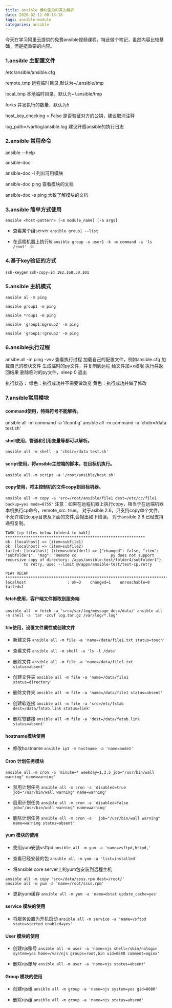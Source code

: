 ```yaml
---
title: ansible 模块使用和深入解析
date: 2020-02-12 00:18:18
tags: ansible-module
categories: ansible
---
```


今天在学习阿里云提供的免费ansible视频课程，特此做个笔记，虽然内容比较基础，但是挺重要的内容。
<!--more-->

### 1.ansible 主配置文件

/etc/ansible/ansible.cfg

remote_tmp 远程临时目录,默认为~/.ansible/tmp

local_tmp 本地临时目录，默认为~/.ansible/tmp

forks 并发执行的数量，默认为5

host_key_checking = False 是否验证对方的公钥，建议取消注释

log_path=/var/log/ansible.log 建议开启ansible的执行日志



### 2.ansible 常用命令

ansible --help

ansible-doc

ansible-doc -l 列出可用模块

ansible-doc ping 查看模块的文档

ansible-doc -s ping 大致了解模块的文档


### 3.ansible 简单方式使用
`ansible <host-pattern> [-m module_name] [-a args]`

* 查看某个组server
`ansible group1 --list`

* 在远程机器上执行ls
`ansible group -u user1 -k -m command -a 'ls /root' -b`
 

### 4.基于key验证的方式
`ssh-keygen`
`ssh-copy-id 192.168.30.101`

### 5.ansible 主机模式

```
ansible al -m ping

ansible group1 -m ping

ansible *roup1 -m ping

ansible 'group1:&group2' -m ping

ansible 'group1:!group2' -m ping
```


### 6.ansible执行过程
ansibe all -m ping -vvv 查看执行过程
加载自己的配置文件，例如ansible.cfg
加载自己的模块文件
生成临时的py文件，并复制到远程
给文件加+x权限
执行并返回结果
删除临时的py文件，sleep 0 退出

执行状态：
绿色：执行成功并不需要做改变
黄色：执行成功并做了修改

### 7.ansible常用模块
#### command使用，特殊符号不能解析。
ansible all -m command -a 'ifconfig'
ansible all -m command -a 'chdir=/data test.sh'


#### shell使用，管道和引用变量等都可以解析。
`ansible all -m shell -a 'chdir=/data test.sh'`

#### script使用，将ansible主控端的脚本，在目标机执行。
`ansible all -m script -a '/root/ansible/host.sh'`


#### copy使用，将主控制机的文件copy到目标机器。
`ansible all -m copy -a 'src=/root/ansible/file1 dest=/etc/cc/file1 backup=yes mode=0755'`
注意：如果在远程机器上执行copy，相当于在远端机器本机执行cp命令，remote_src: true。
对于asible 2.6，只支持copy单个文件，不允许递归copy目录及下面的文件,会抛出如下错误。
对于ansible 2.8 已经支持递归复制。
```
TASK [cp files below folder4 to bak1] *************************************************************
ok: [localhost] => (item=subfile1)
ok: [localhost] => (item=subfile2)
failed: [localhost] (item=subfolder1) => {"changed": false, "item": "subfolder1", "msg": "Remote co               py does not support recursive copy of directory: /apps/ansible-test/folder4/subfolder1"}
        to retry, use: --limit @/apps/ansible-test/test-cp.retry

PLAY RECAP ****************************************************************************************
localhost                  : ok=3    changed=1    unreachable=0    failed=1

```


#### fetch使用，客户端文件抓取到服务端
`ansible all -m fetch -a 'src=/var/log/message des=/data/'`
`ansible all -m shell -a 'tar -zcvf log.tar.gz /var/log/*.log'`


#### file使用，设置文件属性或创建文件
* 新建文件
`ansible all -m file -a 'name=/data/file1.txt status=touch'`


* 查看文件
`ansible all -m shell -a 'ls -l /data'`


* 删除文件
`ansible all -m file -a 'name=/data/file1.txt status=absent'`


* 创建文件夹
`ansible all -m file -a 'name=/data/file1 status=directory'`


* 删除文件夹
`ansible all -m file -a 'name=/data/file1 status=absent'`


* 创建软连接
`ansible all -m file -a 'src=/etc/fstab dest=/data/fatab.link status=link'`


* 删除软链接
`ansible all -m file -a 'dest=/data/fatab.link status=absent'`


#### hostname模块使用
* 修改hostname
`ansible ip1 -m hostname -a 'name=node1'`


#### Cron 计划任务模块
`ansible all -m cron -a 'minute=* weekday=1,3,5 job="/usr/bin/wall warning" name=warning'`


* 禁用计划任务
`ansible all -m cron -a 'disabled=true job="/usr/bin/wall warning" name=warning'`


* 启用计划任务
`ansible all -m cron -a 'disabled=false job="/usr/bin/wall warning" name=warning'`


* 删除计划任务
`ansible all -m cron -a ' job="/usr/bin/wall warning" name=warning status=absent'`


#### yum 模块的使用
* 使用yum安装vsftpd
`ansible all -m yum -a 'name=vsftpd,httpd,'`


* 查看已经安装的包
`ansible all -m yum -a 'list=installed'`

* 将ansible core server上的yum包安装到远程主机
```
ansible all -m copy 'src=/data/ssss.rpm dest=/root/'
ansible all -m yum -a 'name=/root/ssss.rpm'
```

* 更新yum缓存
`ansible all -m yum -a 'name=dstat update_cache=yes'`

#### service 模块的使用
* 将服务设置为开机启动
`ansible all -m service -a 'name=vsftpd state=started enabled=yes'`

#### User 模块的使用
* 创建njs账号
`ansible all -m user -a 'name=njs shell=/sbin/nologin system=yes home=/var/njs groups=root,bin uid=8888 comment=nginx'`

* 删除njs账号
`ansible all -m user -a 'name=njs status=absent'`

#### Group 模块的使用
* 创建njs组
`ansible all -m group -a 'name=njs system=yes gid=8080'`

* 删除njs组
`ansible all -m group -a 'name=njs status=absend'`